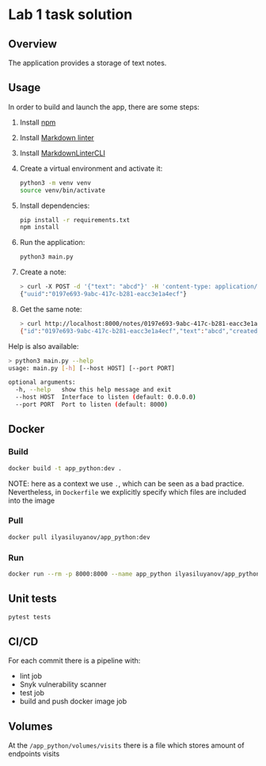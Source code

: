# Lab 1 task solution

## Overview


The application provides a storage of text notes.

## Usage

In order to build and launch the app, there are some steps:

1. Install [npm](https://docs.npmjs.com/downloading-and-installing-node-js-and-npm)

1. Install [Markdown linter](https://github.com/DavidAnson/markdownlint)

1. Install [MarkdownLinterCLI](https://github.com/igorshubovych/markdownlint-cli)

1. Create a virtual environment and activate it:

   ```bash
   python3 -m venv venv
   source venv/bin/activate
   ```

1. Install dependencies:

   ```bash
   pip install -r requirements.txt
   npm install 
   ```

1. Run the application:

   ```bash
   python3 main.py
   ```

1. Create a note:

    ```bash
    > curl -X POST -d '{"text": "abcd"}' -H 'content-type: application/json' http://localhost:8000/notes/
    {"uuid":"0197e693-9abc-417c-b281-eacc3e1a4ecf"}
    ```

1. Get the same note:

    ```bash
    > curl http://localhost:8000/notes/0197e693-9abc-417c-b281-eacc3e1a4ecf
    {"id":"0197e693-9abc-417c-b281-eacc3e1a4ecf","text":"abcd","created_at":"2023-09-16T18:14:08.990677Z"}

    ```

Help is also available:

```bash
> python3 main.py --help
usage: main.py [-h] [--host HOST] [--port PORT]

optional arguments:
  -h, --help   show this help message and exit
  --host HOST  Interface to listen (default: 0.0.0.0)
  --port PORT  Port to listen (default: 8000)
```

## Docker

### Build

```bash
docker build -t app_python:dev .
```

NOTE: here as a context we use `.`, which can be seen as a bad practice.
Nevertheless, in `Dockerfile` we explicitly specify
which files are included into the image

### Pull

```bash
docker pull ilyasiluyanov/app_python:dev
```

### Run

```bash
docker run --rm -p 8000:8000 --name app_python ilyasiluyanov/app_python:dev
```

## Unit tests

```bash
pytest tests
```

## CI/CD

For each commit there is a pipeline with:

- lint job
- Snyk vulnerability scanner
- test job
- build and push docker image job

## Volumes

At the `/app_python/volumes/visits` there is a file which stores amount of endpoints visits
